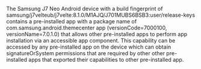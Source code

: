 The Samsung J7 Neo Android device with a build fingerprint of samsung/j7velteub/j7velte:8.1.0/M1AJQ/J701MUBS6BSB3:user/release-keys contains a pre-installed app with a package name of com.samsung.android.themecenter app (versionCode=7000100, versionName=7.0.1.0) that allows other pre-installed apps to perform app installation via an accessible app component. This capability can be accessed by any pre-installed app on the device which can obtain signatureOrSystem permissions that are required by other other pre-installed apps that exported their capabilities to other pre-installed app.